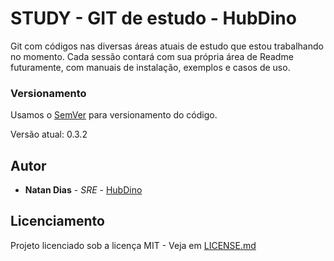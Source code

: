 # STUDY - GIT de estudo - HubDino


Git com códigos nas diversas áreas atuais de estudo que estou trabalhando no momento. Cada sessão contará com sua própria área de Readme futuramente, com manuais de instalação, exemplos e casos de uso.

### Versionamento

Usamos o [SemVer](http://semver.org/) para versionamento do código.

Versão atual: 0.3.2

## Autor
* **Natan Dias** - *SRE* - [HubDino](https://hubdino.me)

## Licenciamento

Projeto licenciado sob a licença MIT - Veja em [LICENSE.md](LICENSE.md)

